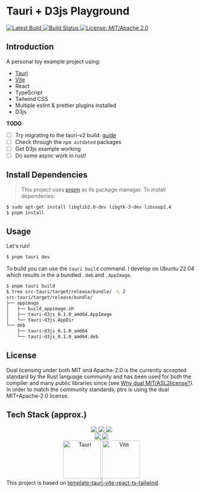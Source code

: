 # Tauri + D3js Playground

<p>
  <a href="https://github.com/jmwample/tauri-d3js/releases">
    <img src="https://img.shields.io/github/v/release/jmwample/tauri-d3js?include_prereleases" alt="Latest Build">
  </a>
  <a href="https://github.com/jmwample/tauri-d3js/actions/workflows/publish.yml">
    <img src="https://github.com/jmwample/tauri-d3js/actions/workflows/publish.yml/badge.svg" alt="Build Status">
  </a>
  <a href="https://doc.rust-lang.org/1.6.0/complement-project-faq.html#why-dual-mitasl2-license">
    <img src="https://img.shields.io/badge/License-MIT%2FApache--2.0-blue" alt="License: MIT/Apache 2.0">
  </a>
</p>

## Introduction

A personal toy example project using:

- [Tauri](https://tauri.app/)
- [Vite](https://vitejs.dev/)
- React
- TypeScript
- Tailwind CSS
- Multiple eslint & prettier plugins installed
- D3js

**TODO**:
- [ ] Try migrating to the tauri-v2 build. [guide](https://v2.tauri.app/start/migrate/from-tauri-1/)
- [ ] Check through the `npm outdated` packages
- [ ] Get D3js example working
- [ ] Do some async work in rust!

## Install Dependencies

> This project uses [pnpm](https://pnpm.io/) as its package manager. To install dependecies:

```sh
$ sudo apt-get install libglib2.0-dev libgtk-3-dev libsoup2.4
$ pnpm install
```

## Usage

Let's run!

```sh
$ pnpm tauri dev
```

To build you can use the `tauri build` command. I develop on Ubuntu 22.04 which
results in the a bundled `.deb` and `.AppImage`.

```sh
$ pnpm tauri build
$ tree src-tauri/target/release/bundle/ -L 2
src-tauri/target/release/bundle/
├── appimage
│   ├── build_appimage.sh
│   ├── tauri-d3js_0.1.0_amd64.AppImage
│   └── tauri-d3js.AppDir
└── deb
    ├── tauri-d3js_0.1.0_amd64
    └── tauri-d3js_0.1.0_amd64.deb
```

## License

Dual licensing under both MIT and Apache-2.0 is the currently accepted standard by the Rust language
community and has been used for both the compiler and many public libraries since (see
[Why dual MIT/ASL2license?](https://doc.rust-lang.org/1.6.0/complement-project-faq.html#why-dual-mitasl2-license)).
In order to match the community standards, ptrs is using the dual MIT+Apache-2.0 license.


## Tech Stack (approx.)


<div align="center">
    <a href="https://reactjs.org/">
        <image src="https://img.shields.io/static/v1?label=React&message=^18&style=for-the-badge&labelColor=FFFFFF&logo=react&color=61DAFB"/>
    </a>
    <a href="https://www.typescriptlang.org/">
        <image src="https://img.shields.io/static/v1?label=TypeScript&message=^5&style=for-the-badge&labelColor=FFFFFF&logo=typescript&color=3178C6"/>
    </a>
    <a href="https://tailwindcss.com/">
        <image src="https://img.shields.io/static/v1?label=Tailwind%20CSS&message=^3&style=for-the-badge&labelColor=FFFFFF&logo=tailwindcss&color=06B6D4"/>
    </a>
</div>

<div align="center">
    <a href="https://vitejs.dev/">
        <image src="https://img.shields.io/static/v1?label=Vite&message=^4&style=for-the-badge&labelColor=FFFFFF&logo=vite&color=646CFF"/>
    </a>
    <a href="https://tauri.app/">
        <image src="https://img.shields.io/static/v1?label=Tauri&message=^1&style=for-the-badge&labelColor=FFFFFF&logo=tauri&color=FFC131"/>
    </a>
</div>

<div align="center">
    <a href="https://tauri.app/">
        <img src = "https://github.com/RoyRao2333/template-tauri-vite-react-ts-tailwind/assets/31413093/91cdcd1b-2387-4c01-9710-9b2f44c10329" height="100px" alt="Tauri"/>
    </a>
    <a href="https://vitejs.dev/">
        <img src = "https://user-images.githubusercontent.com/31413093/197097625-5b3bd3cf-2bd6-4a3a-8059-a1fe9f28100b.svg" height="100px" alt="Vite"/>
    </a>
</div

This project is based on [template-tauri-vite-react-ts-tailwind](https://github.com/RoyRao2333/template-tauri-vite-react-ts-tailwind).
